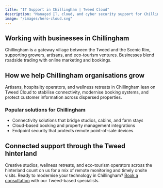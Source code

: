 ```yaml
---
title: "IT Support in Chillingham | Tweed Cloud"
description: "Managed IT, cloud, and cyber security support for Chillingham businesses through the Tweed hinterland."
image: "/images/hero-cloud.svg"
---
```


## Working with businesses in Chillingham
Chillingham is a gateway village between the Tweed and the Scenic Rim, supporting growers, artisans, and eco-tourism ventures. Businesses blend roadside trading with online marketing and bookings.

## How we help Chillingham organisations grow
Artisans, hospitality operators, and wellness retreats in Chillingham lean on Tweed Cloud to stabilise connectivity, modernise booking systems, and protect customer information across dispersed properties.

### Popular solutions for Chillingham
- Connectivity solutions that bridge studios, cabins, and farm stays
- Cloud-based booking and property management integrations
- Endpoint security that protects remote point-of-sale devices

## Connected support through the Tweed hinterland
Creative studios, wellness retreats, and eco-tourism operators across the hinterland count on us for a mix of remote monitoring and timely onsite visits. Ready to modernise your technology in Chillingham? [Book a consultation](/consultation/) with our Tweed-based specialists.

